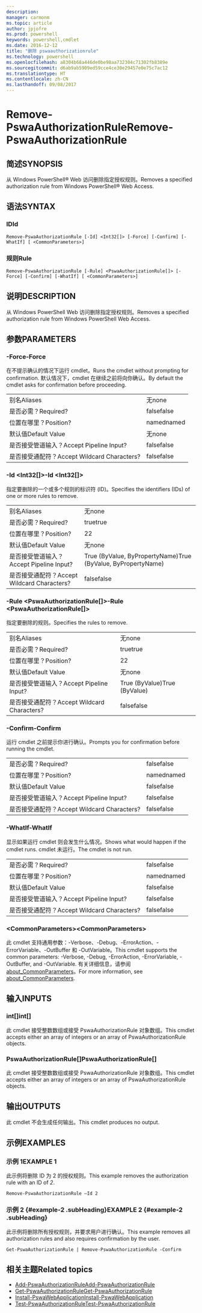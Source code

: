 ```yaml
---
description: 
manager: carmonm
ms.topic: article
author: jpjofre
ms.prod: powershell
keywords: powershell,cmdlet
ms.date: 2016-12-12
title: "删除 pswaauthorizationrule"
ms.technology: powershell
ms.openlocfilehash: a8304b68a446de0be98aa732304c71302fb8389e
ms.sourcegitcommit: d6ab9ab5909ed59cce4ce30e29457e0e75c7ac12
ms.translationtype: HT
ms.contentlocale: zh-CN
ms.lasthandoff: 09/08/2017
---
```

# <a name="remove-pswaauthorizationrule"></a><span data-ttu-id="8f60e-103">Remove-PswaAuthorizationRule</span><span class="sxs-lookup"><span data-stu-id="8f60e-103">Remove-PswaAuthorizationRule</span></span>

## <a name="synopsis"></a><span data-ttu-id="8f60e-104">简述</span><span class="sxs-lookup"><span data-stu-id="8f60e-104">SYNOPSIS</span></span>

<span data-ttu-id="8f60e-105">从 Windows PowerShell® Web 访问删除指定授权规则。</span><span class="sxs-lookup"><span data-stu-id="8f60e-105">Removes a specified authorization rule from Windows PowerShell® Web Access.</span></span>

## <a name="syntax"></a><span data-ttu-id="8f60e-106">语法</span><span class="sxs-lookup"><span data-stu-id="8f60e-106">SYNTAX</span></span>

### <a name="id"></a><span data-ttu-id="8f60e-107">ID</span><span class="sxs-lookup"><span data-stu-id="8f60e-107">Id</span></span>
```
Remove-PswaAuthorizationRule [-Id] <Int32[]> [-Force] [-Confirm] [-WhatIf] [ <CommonParameters>]
```

### <a name="rule"></a><span data-ttu-id="8f60e-108">规则</span><span class="sxs-lookup"><span data-stu-id="8f60e-108">Rule</span></span>
```
Remove-PswaAuthorizationRule [-Rule] <PswaAuthorizationRule[]> [-Force] [-Confirm] [-WhatIf] [ <CommonParameters>]
```

## <a name="description"></a><span data-ttu-id="8f60e-109">说明</span><span class="sxs-lookup"><span data-stu-id="8f60e-109">DESCRIPTION</span></span>

<span data-ttu-id="8f60e-110">从 Windows PowerShell Web 访问删除指定授权规则。</span><span class="sxs-lookup"><span data-stu-id="8f60e-110">Removes a specified authorization rule from Windows PowerShell Web Access.</span></span>

## <a name="parameters"></a><span data-ttu-id="8f60e-111">参数</span><span class="sxs-lookup"><span data-stu-id="8f60e-111">PARAMETERS</span></span>

### <a name="-force"></a><span data-ttu-id="8f60e-112">-Force</span><span class="sxs-lookup"><span data-stu-id="8f60e-112">-Force</span></span>

<span data-ttu-id="8f60e-113">在不提示确认的情况下运行 cmdlet。</span><span class="sxs-lookup"><span data-stu-id="8f60e-113">Runs the cmdlet without prompting for confirmation.</span></span> <span data-ttu-id="8f60e-114">默认情况下，cmdlet 在继续之前将向你确认。</span><span class="sxs-lookup"><span data-stu-id="8f60e-114">By default the cmdlet asks for confirmation before proceeding.</span></span>

|||  
|-|-|
| <span data-ttu-id="8f60e-115">别名</span><span class="sxs-lookup"><span data-stu-id="8f60e-115">Aliases</span></span>                              | <span data-ttu-id="8f60e-116">无</span><span class="sxs-lookup"><span data-stu-id="8f60e-116">none</span></span>                                 |
| <span data-ttu-id="8f60e-117">是否必需？</span><span class="sxs-lookup"><span data-stu-id="8f60e-117">Required?</span></span>                            | <span data-ttu-id="8f60e-118">false</span><span class="sxs-lookup"><span data-stu-id="8f60e-118">false</span></span>                                |
| <span data-ttu-id="8f60e-119">位置在哪里？</span><span class="sxs-lookup"><span data-stu-id="8f60e-119">Position?</span></span>                            | <span data-ttu-id="8f60e-120">named</span><span class="sxs-lookup"><span data-stu-id="8f60e-120">named</span></span>                                |
| <span data-ttu-id="8f60e-121">默认值</span><span class="sxs-lookup"><span data-stu-id="8f60e-121">Default Value</span></span>                        | <span data-ttu-id="8f60e-122">无</span><span class="sxs-lookup"><span data-stu-id="8f60e-122">none</span></span>                                 |
| <span data-ttu-id="8f60e-123">是否接受管道输入？</span><span class="sxs-lookup"><span data-stu-id="8f60e-123">Accept Pipeline Input?</span></span>               | <span data-ttu-id="8f60e-124">false</span><span class="sxs-lookup"><span data-stu-id="8f60e-124">false</span></span>                                |
| <span data-ttu-id="8f60e-125">是否接受通配符？</span><span class="sxs-lookup"><span data-stu-id="8f60e-125">Accept Wildcard Characters?</span></span>          | <span data-ttu-id="8f60e-126">false</span><span class="sxs-lookup"><span data-stu-id="8f60e-126">false</span></span>                                |

### <a name="-id-ltint32gt"></a><span data-ttu-id="8f60e-127">-Id &lt;Int32\[\]&gt;</span><span class="sxs-lookup"><span data-stu-id="8f60e-127">-Id &lt;Int32\[\]&gt;</span></span>

<span data-ttu-id="8f60e-128">指定要删除的一个或多个规则的标识符 (ID)。</span><span class="sxs-lookup"><span data-stu-id="8f60e-128">Specifies the identifiers (IDs) of one or more rules to remove.</span></span>

|||  
|-|-|
| <span data-ttu-id="8f60e-129">别名</span><span class="sxs-lookup"><span data-stu-id="8f60e-129">Aliases</span></span>                              | <span data-ttu-id="8f60e-130">无</span><span class="sxs-lookup"><span data-stu-id="8f60e-130">none</span></span>                                 |
| <span data-ttu-id="8f60e-131">是否必需？</span><span class="sxs-lookup"><span data-stu-id="8f60e-131">Required?</span></span>                            | <span data-ttu-id="8f60e-132">true</span><span class="sxs-lookup"><span data-stu-id="8f60e-132">true</span></span>                                 |
| <span data-ttu-id="8f60e-133">位置在哪里？</span><span class="sxs-lookup"><span data-stu-id="8f60e-133">Position?</span></span>                            | <span data-ttu-id="8f60e-134">2</span><span class="sxs-lookup"><span data-stu-id="8f60e-134">2</span></span>                                    |
| <span data-ttu-id="8f60e-135">默认值</span><span class="sxs-lookup"><span data-stu-id="8f60e-135">Default Value</span></span>                        | <span data-ttu-id="8f60e-136">无</span><span class="sxs-lookup"><span data-stu-id="8f60e-136">none</span></span>                                 |
| <span data-ttu-id="8f60e-137">是否接受管道输入？</span><span class="sxs-lookup"><span data-stu-id="8f60e-137">Accept Pipeline Input?</span></span>               | <span data-ttu-id="8f60e-138">True (ByValue, ByPropertyName)</span><span class="sxs-lookup"><span data-stu-id="8f60e-138">True (ByValue, ByPropertyName)</span></span>       |
| <span data-ttu-id="8f60e-139">是否接受通配符？</span><span class="sxs-lookup"><span data-stu-id="8f60e-139">Accept Wildcard Characters?</span></span>          | <span data-ttu-id="8f60e-140">false</span><span class="sxs-lookup"><span data-stu-id="8f60e-140">false</span></span>                                |

### <a name="-rule-ltpswaauthorizationrulegt"></a><span data-ttu-id="8f60e-141">-Rule &lt;PswaAuthorizationRule\[\]&gt;</span><span class="sxs-lookup"><span data-stu-id="8f60e-141">-Rule &lt;PswaAuthorizationRule\[\]&gt;</span></span>

<span data-ttu-id="8f60e-142">指定要删除的规则。</span><span class="sxs-lookup"><span data-stu-id="8f60e-142">Specifies the rules to remove.</span></span>

|||  
|-|-|
| <span data-ttu-id="8f60e-143">别名</span><span class="sxs-lookup"><span data-stu-id="8f60e-143">Aliases</span></span>                              | <span data-ttu-id="8f60e-144">无</span><span class="sxs-lookup"><span data-stu-id="8f60e-144">none</span></span>                                 |
| <span data-ttu-id="8f60e-145">是否必需？</span><span class="sxs-lookup"><span data-stu-id="8f60e-145">Required?</span></span>                            | <span data-ttu-id="8f60e-146">true</span><span class="sxs-lookup"><span data-stu-id="8f60e-146">true</span></span>                                 |
| <span data-ttu-id="8f60e-147">位置在哪里？</span><span class="sxs-lookup"><span data-stu-id="8f60e-147">Position?</span></span>                            | <span data-ttu-id="8f60e-148">2</span><span class="sxs-lookup"><span data-stu-id="8f60e-148">2</span></span>                                    |
| <span data-ttu-id="8f60e-149">默认值</span><span class="sxs-lookup"><span data-stu-id="8f60e-149">Default Value</span></span>                        | <span data-ttu-id="8f60e-150">无</span><span class="sxs-lookup"><span data-stu-id="8f60e-150">none</span></span>                                 |
| <span data-ttu-id="8f60e-151">是否接受管道输入？</span><span class="sxs-lookup"><span data-stu-id="8f60e-151">Accept Pipeline Input?</span></span>               | <span data-ttu-id="8f60e-152">True (ByValue)</span><span class="sxs-lookup"><span data-stu-id="8f60e-152">True (ByValue)</span></span>                       |
| <span data-ttu-id="8f60e-153">是否接受通配符？</span><span class="sxs-lookup"><span data-stu-id="8f60e-153">Accept Wildcard Characters?</span></span>          | <span data-ttu-id="8f60e-154">false</span><span class="sxs-lookup"><span data-stu-id="8f60e-154">false</span></span>                                |

### <a name="-confirm"></a><span data-ttu-id="8f60e-155">-Confirm</span><span class="sxs-lookup"><span data-stu-id="8f60e-155">-Confirm</span></span>

<span data-ttu-id="8f60e-156">运行 cmdlet 之前提示你进行确认。</span><span class="sxs-lookup"><span data-stu-id="8f60e-156">Prompts you for confirmation before running the cmdlet.</span></span>

|||  
|-|-|
| <span data-ttu-id="8f60e-157">是否必需？</span><span class="sxs-lookup"><span data-stu-id="8f60e-157">Required?</span></span>                            | <span data-ttu-id="8f60e-158">false</span><span class="sxs-lookup"><span data-stu-id="8f60e-158">false</span></span>                                |
| <span data-ttu-id="8f60e-159">位置在哪里？</span><span class="sxs-lookup"><span data-stu-id="8f60e-159">Position?</span></span>                            | <span data-ttu-id="8f60e-160">named</span><span class="sxs-lookup"><span data-stu-id="8f60e-160">named</span></span>                                |
| <span data-ttu-id="8f60e-161">默认值</span><span class="sxs-lookup"><span data-stu-id="8f60e-161">Default Value</span></span>                        | <span data-ttu-id="8f60e-162">false</span><span class="sxs-lookup"><span data-stu-id="8f60e-162">false</span></span>                                |
| <span data-ttu-id="8f60e-163">是否接受管道输入？</span><span class="sxs-lookup"><span data-stu-id="8f60e-163">Accept Pipeline Input?</span></span>               | <span data-ttu-id="8f60e-164">false</span><span class="sxs-lookup"><span data-stu-id="8f60e-164">false</span></span>                                |
| <span data-ttu-id="8f60e-165">是否接受通配符？</span><span class="sxs-lookup"><span data-stu-id="8f60e-165">Accept Wildcard Characters?</span></span>          | <span data-ttu-id="8f60e-166">false</span><span class="sxs-lookup"><span data-stu-id="8f60e-166">false</span></span>                                |

### <a name="-whatif"></a><span data-ttu-id="8f60e-167">-WhatIf</span><span class="sxs-lookup"><span data-stu-id="8f60e-167">-WhatIf</span></span>

<span data-ttu-id="8f60e-168">显示如果运行 cmdlet 则会发生什么情况。</span><span class="sxs-lookup"><span data-stu-id="8f60e-168">Shows what would happen if the cmdlet runs.</span></span> <span data-ttu-id="8f60e-169">cmdlet 未运行。</span><span class="sxs-lookup"><span data-stu-id="8f60e-169">The cmdlet is not run.</span></span>

|||  
|-|-|
| <span data-ttu-id="8f60e-170">是否必需？</span><span class="sxs-lookup"><span data-stu-id="8f60e-170">Required?</span></span>                            | <span data-ttu-id="8f60e-171">false</span><span class="sxs-lookup"><span data-stu-id="8f60e-171">false</span></span>                                |
| <span data-ttu-id="8f60e-172">位置在哪里？</span><span class="sxs-lookup"><span data-stu-id="8f60e-172">Position?</span></span>                            | <span data-ttu-id="8f60e-173">named</span><span class="sxs-lookup"><span data-stu-id="8f60e-173">named</span></span>                                |
| <span data-ttu-id="8f60e-174">默认值</span><span class="sxs-lookup"><span data-stu-id="8f60e-174">Default Value</span></span>                        | <span data-ttu-id="8f60e-175">false</span><span class="sxs-lookup"><span data-stu-id="8f60e-175">false</span></span>                                |
| <span data-ttu-id="8f60e-176">是否接受管道输入？</span><span class="sxs-lookup"><span data-stu-id="8f60e-176">Accept Pipeline Input?</span></span>               | <span data-ttu-id="8f60e-177">false</span><span class="sxs-lookup"><span data-stu-id="8f60e-177">false</span></span>                                |
| <span data-ttu-id="8f60e-178">是否接受通配符？</span><span class="sxs-lookup"><span data-stu-id="8f60e-178">Accept Wildcard Characters?</span></span>          | <span data-ttu-id="8f60e-179">false</span><span class="sxs-lookup"><span data-stu-id="8f60e-179">false</span></span>                                |

### <a name="ltcommonparametersgt"></a><span data-ttu-id="8f60e-180">&lt;CommonParameters&gt;</span><span class="sxs-lookup"><span data-stu-id="8f60e-180">&lt;CommonParameters&gt;</span></span>

<span data-ttu-id="8f60e-181">此 cmdlet 支持通用参数：-Verbose、-Debug、-ErrorAction、-ErrorVariable、-OutBuffer 和 -OutVariable。</span><span class="sxs-lookup"><span data-stu-id="8f60e-181">This cmdlet supports the common parameters: -Verbose, -Debug, -ErrorAction, -ErrorVariable, -OutBuffer, and -OutVariable.</span></span>
<span data-ttu-id="8f60e-182">有关详细信息，请参阅 [about_CommonParameters](http://go.microsoft.com/fwlink/p/?LinkID=113216)。</span><span class="sxs-lookup"><span data-stu-id="8f60e-182">For more information, see [about_CommonParameters](http://go.microsoft.com/fwlink/p/?LinkID=113216).</span></span>

## <a name="inputs"></a><span data-ttu-id="8f60e-183">输入</span><span class="sxs-lookup"><span data-stu-id="8f60e-183">INPUTS</span></span>

### <a name="int"></a><span data-ttu-id="8f60e-184">int\[\]</span><span class="sxs-lookup"><span data-stu-id="8f60e-184">int\[\]</span></span>

<span data-ttu-id="8f60e-185">此 cmdlet 接受整数数组或接受 PswaAuthorizationRule 对象数组。</span><span class="sxs-lookup"><span data-stu-id="8f60e-185">This cmdlet accepts either an array of integers or an array of PswaAuthorizationRule objects.</span></span>

### <a name="pswaauthorizationrule"></a><span data-ttu-id="8f60e-186">PswaAuthorizationRule\[\]</span><span class="sxs-lookup"><span data-stu-id="8f60e-186">PswaAuthorizationRule\[\]</span></span>

<span data-ttu-id="8f60e-187">此 cmdlet 接受整数数组或接受 PswaAuthorizationRule 对象数组。</span><span class="sxs-lookup"><span data-stu-id="8f60e-187">This cmdlet accepts either an array of integers or an array of PswaAuthorizationRule objects.</span></span>

## <a name="outputs"></a><span data-ttu-id="8f60e-188">输出</span><span class="sxs-lookup"><span data-stu-id="8f60e-188">OUTPUTS</span></span>

<span data-ttu-id="8f60e-189">此 cmdlet 不会生成任何输出。</span><span class="sxs-lookup"><span data-stu-id="8f60e-189">This cmdlet produces no output.</span></span>

## <a name="examples"></a><span data-ttu-id="8f60e-190">示例</span><span class="sxs-lookup"><span data-stu-id="8f60e-190">EXAMPLES</span></span>

### <a name="example-1"></a><span data-ttu-id="8f60e-191">示例 1</span><span class="sxs-lookup"><span data-stu-id="8f60e-191">EXAMPLE 1</span></span>

<span data-ttu-id="8f60e-192">此示例将删除 ID 为 2 的授权规则。</span><span class="sxs-lookup"><span data-stu-id="8f60e-192">This example removes the authorization rule with an ID of *2*.</span></span>

```
Remove-PswaAuthorizationRule –Id 2
```

### <a name="example-2-example-2-subheading"></a><span data-ttu-id="8f60e-193">示例 2 {#example-2 .subHeading}</span><span class="sxs-lookup"><span data-stu-id="8f60e-193">EXAMPLE 2 {#example-2 .subHeading}</span></span>

<span data-ttu-id="8f60e-194">此示例将删除所有授权规则，并要求用户进行确认。</span><span class="sxs-lookup"><span data-stu-id="8f60e-194">This example removes all authorization rules and also requires confirmation by the user.</span></span>

```
Get-PswaAuthorizationRule | Remove-PswaAuthorizationRule -Confirm
```

## <a name="related-topics"></a><span data-ttu-id="8f60e-195">相关主题</span><span class="sxs-lookup"><span data-stu-id="8f60e-195">Related topics</span></span>

- [<span data-ttu-id="8f60e-196">Add-PswaAuthorizationRule</span><span class="sxs-lookup"><span data-stu-id="8f60e-196">Add-PswaAuthorizationRule</span></span>](add-pswaauthorizationrule.md)
- [<span data-ttu-id="8f60e-197">Get-PswaAuthorizationRule</span><span class="sxs-lookup"><span data-stu-id="8f60e-197">Get-PswaAuthorizationRule</span></span>](get-pswaauthorizationrule.md)
- [<span data-ttu-id="8f60e-198">Install-PswaWebApplication</span><span class="sxs-lookup"><span data-stu-id="8f60e-198">Install-PswaWebApplication</span></span>](install-pswawebapplication.md)
- [<span data-ttu-id="8f60e-199">Test-PswaAuthorizationRule</span><span class="sxs-lookup"><span data-stu-id="8f60e-199">Test-PswaAuthorizationRule</span></span>](test-pswaauthorizationrule.md)
